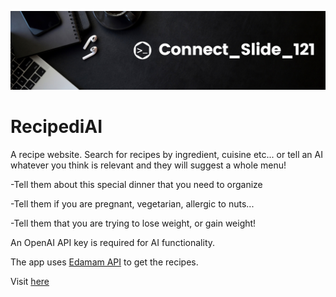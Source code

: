 ![alt text](https://github.com/Connectslide121/RecipediAI/blob/master/Connect_banner_github.png)

# RecipediAI

A recipe website. Search for recipes by ingredient, cuisine etc... or tell an AI whatever you think is relevant and they will suggest a whole menu! 

-Tell them about this special dinner that you need to organize

-Tell them if you are pregnant, vegetarian, allergic to nuts...

-Tell them that you are trying to lose weight, or gain weight!

An OpenAI API key is required for AI functionality.

The app uses [Edamam API](https://www.edamam.com/) to get the recipes. 

Visit [here](https://connectslide121.github.io/RecipediAI/)

